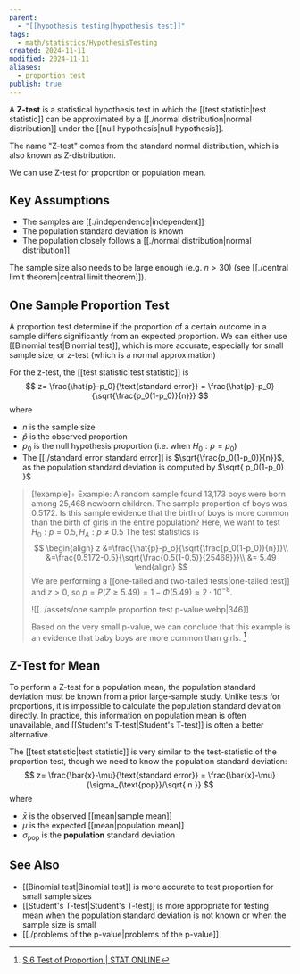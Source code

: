 ```yaml
---
parent:
  - "[[hypothesis testing|hypothesis test]]"
tags:
  - math/statistics/HypothesisTesting
created: 2024-11-11
modified: 2024-11-11
aliases:
  - proportion test
publish: true
---
```

A **Z-test** is a statistical hypothesis test in which the [[test statistic|test statistic]] can be approximated by a [[./normal distribution|normal distribution]] under the [[null hypothesis|null hypothesis]].

The name "Z-test" comes from the standard normal distribution, which is also known as Z-distribution.

We can use Z-test for proportion or population mean.

## Key Assumptions
- The samples are [[./independence|independent]]
- The population standard deviation is known
- The population closely follows a [[./normal distribution|normal distribution]]

The sample size also needs to be large enough (e.g. $n > 30$) (see [[./central limit theorem|central limit theorem]]).

## One Sample Proportion Test
A proportion test determine if the proportion of a certain outcome in a sample differs significantly from an expected proportion. We can either use [[Binomial test|Binomial test]], which is more accurate, especially for small sample size, or z-test (which is a normal approximation)

For the z-test, the [[test statistic|test statistic]] is
$$
z= \frac{\hat{p}-p_0}{\text{standard error}} = \frac{\hat{p}-p_0}{\sqrt{\frac{p_0(1-p_0)}{n}}}
$$
where
- $n$ is the sample size
- $\hat{p}$ is the observed proportion
- $p_0$ is the null hypothesis proportion (i.e. when $H_0: p = p_0$)
- The [[./standard error|standard error]] is $\sqrt{\frac{p_0(1-p_0)}{n}}$, as the population standard deviation is computed by $\sqrt{ p_0(1-p_0) }$

> [!example]+ Example: A random sample found 13,173 boys were born among 25,468 newborn children. The sample proportion of boys was 0.5172. Is this sample evidence that the birth of boys is more common than the birth of girls in the entire population?
> Here, we want to test $H_0: p=0.5, H_A: p \neq 0.5$
> The test statistics is
> $$
> \begin{align} z &=\frac{\hat{p}-p_o}{\sqrt{\frac{p_0(1-p_0)}{n}}}\\
> &=\frac{0.5172-0.5}{\sqrt{\frac{0.5(1-0.5)}{25468}}}\\
> &= 5.49 \end{align}
> $$
> We are performing a [[one-tailed and two-tailed tests|one-tailed test]] and $z > 0$, so $p = P(Z \ge 5.49) = 1 - \Phi(5.49) \approx 2 \cdot 10^{-8}$.
> 
> ![[../assets/one sample proportion test p-value.webp|346]]
> 
> Based on the very small p-value, we can conclude that this example is an evidence that baby boys are more common than girls. [^1]

## Z-Test for Mean

To perform a Z-test for a population mean, the population standard deviation must be known from a prior large-sample study. Unlike tests for proportions, it is impossible to calculate the population standard deviation directly. In practice, this information on population mean is often unavailable, and [[Student's T-test|Student's T-test]] is often a better alternative.

The [[test statistic|test statistic]] is very similar to the test-statistic of the proportion test, though we need to know the population standard deviation:
$$
z= \frac{\bar{x}-\mu}{\text{standard error}} = \frac{\bar{x}-\mu}{\sigma_{\text{pop}}/\sqrt{ n }}
$$
where
- $\bar{x}$ is the observed [[mean|sample mean]]
- $\mu$ is the expected [[mean|population mean]]
- $\sigma_{\text{pop}}$ is the **population** standard deviation

## See Also
- [[Binomial test|Binomial test]] is more accurate to test proportion for small sample sizes
- [[Student's T-test|Student's T-test]] is more appropriate for testing mean when the population standard deviation is not known or when the sample size is small
- [[./problems of the p-value|problems of the p-value]]

[^1]: [S.6 Test of Proportion | STAT ONLINE](https://online.stat.psu.edu/statprogram/reviews/statistical-concepts/proportions)